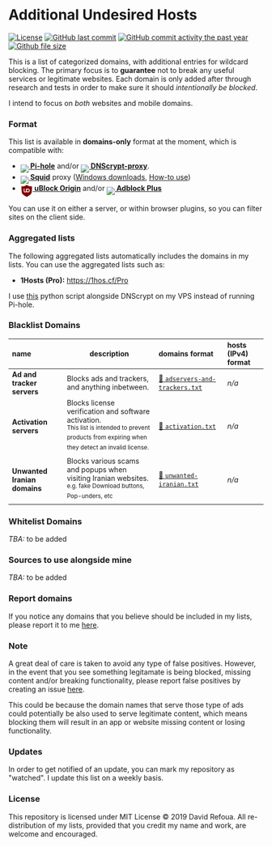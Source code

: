 
# Additional Undesired Hosts

[![License](https://img.shields.io/github/license/DRSDavidSoft/additional-hosts?style=flat-square)](https://github.com/DRSDavidSoft/additional-hosts/blob/master/LICENSE)
[![GitHub last commit](https://img.shields.io/github/last-commit/DRSDavidSoft/additional-hosts.svg?style=flat-square)](https://github.com/DRSDavidSoft/additional-hosts/commits/master)
[![GitHub commit activity the past year](https://img.shields.io/github/commit-activity/y/DRSDavidSoft/additional-hosts?style=flat-square)](https://github.com/DRSDavidSoft/additional-hosts/graphs/commit-activity)
[![Github file size](https://img.shields.io/github/repo-size/DRSDavidSoft/additional-hosts?label=total+size&style=flat-square)](github.com/DRSDavidSoft/additional-hosts/hosts/blob/master/hosts)

This is a list of categorized domains, with additional entries for wildcard blocking.  The primary focus is to **guarantee** not to break any useful services or legitimate websites.  Each domain is only added after through research and tests in order to make sure it should _intentionally be blocked_.

I intend to focus on _both_ websites and mobile domains.

### Format
This list is available in **domains-only** format at the moment, which is compatible with:
- [**<img width=24 align=middle src="https://piholenet.b-cdn.net/wp-content/uploads/2016/12/cropped-Vortex-3.png"> Pi-hole**](https://pi-hole.net/) and/or [**<img width=24 align=middle src="https://dnscrypt.info/_nuxt/img/dnscrypt.cd47d19.png"> DNScrypt-proxy**](https://simplednscrypt.org/).
- [**<img width=24 align=middle src="http://www.squid-cache.org/favicon.ico"> Squid**](http://www.squid-cache.org/) proxy ([Windows downloads](http://squid.diladele.com/), [How-to use](http://www.thedumbterminal.co.uk/posts/2005/10/blocking_access_to_sites_when_using_squid.html))
- [**<img width=24 align=middle src="https://raw.githubusercontent.com/gorhill/uBlock/master/doc/img/icon38@2x.png"> uBlock Origin**](https://chrome.google.com/webstore/detail/ublock-origin/cjpalhdlnbpafiamejdnhcphjbkeiagm?hl=en) and/or [**<img width=24 align=middle src="https://adblockplus.org/favicon.ico"> Adblock Plus**](https://adblockplus.org/download)

You can use it on either a server, or within browser plugins, so you can filter sites on the client side.

### Aggregated lists
The following aggregated lists automatically includes the domains in my lists.  You can use the aggregated lists such as:
- **1Hosts (Pro):** https://1hos.cf/Pro

I use [this](https://github.com/zeffy/dnscrypt-blocking-additions/blob/master/script/make_blacklist.py) python script alongside DNScrypt on my VPS instead of running Pi-hole.

### Blacklist Domains
| name                                    | description                                                   | domains format | hosts (IPv4) format |
| :-------------------------------------- | ------------------------------------------------------------- | :------------- | :------------------ |
| **Ad and tracker servers**              | Blocks ads and trackers, and anything inbetween.              | [📝 `adservers-and-trackers.txt`](https://raw.githubusercontent.com/DRSDavidSoft/additional-hosts/master/domains/blacklist/adservers-and-trackers.txt) | _n/a_ |
| **Activation servers**                  | Blocks license verification and software activation.<br/><sup>This list is intended to prevent products from expiring when they detect an invalid license.</sup> | [📝 `activation.txt`](https://raw.githubusercontent.com/DRSDavidSoft/additional-hosts/master/domains/blacklist/activation.txt) | _n/a_ |
| **Unwanted Iranian domains**            | Blocks various scams and popups when visiting Iranian websites.<br/><sup>e.g. fake Download buttons, Pop-unders, etc</sup> | [📝 `unwanted-iranian.txt`](https://raw.githubusercontent.com/DRSDavidSoft/additional-hosts/master/domains/blacklist/unwanted-iranian.txt) | _n/a_ |

### Whitelist Domains
_TBA:_ to be added

### Sources to use alongside mine
_TBA:_ to be added

### Report domains
If you notice any domains that you believe should be included in my lists, please report it to me [here](issues/new).  

### Note
A great deal of care is taken to avoid any type of false positives.  However, in the event that you see something legitamate is being blocked, missing content and/or breaking functionality, please report false positives by creating an issue [here](issues/new).

This could be because the domain names that serve those type of ads could potentially be also used to serve legitimate content, which means blocking them will result in an app or website missing content or losing functionality.

### Updates
In order to get notified of an update, you can mark my repository as "watched". I update this list on a weekly basis.

### License
This repository is licensed under MIT License © 2019 David Refoua.  All re-distribution of my lists, provided that you credit my name and work, are welcome and encouraged.
